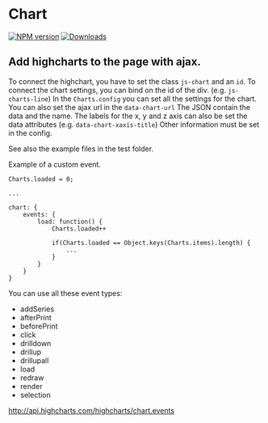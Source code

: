 # Chart

[![NPM version][npm-image]][npm-url] [![Downloads][downloads-image]][npm-stats]

## Add highcharts to the page with ajax.

To connect the highchart, you have to set the class `js-chart` and an `id`.
To connect the chart settings, you can bind on the id of the div. (e.g. `js-charts-line`)
In the `Charts.config` you can set all the settings for the chart.
You can also set the ajax url in the `data-chart-url`
The JSON contain the data and the name.
The labels for the x, y and z axis can also be set the data attributes (e.g. `data-chart-xaxis-title`)
Other information must be set in the config.

See also the example files in the test folder.


Example of a custom event.
```
Charts.loaded = 0;

...

chart: {
    events: {
        load: function() {
            Charts.loaded++

            if(Charts.loaded == Object.keys(Charts.items).length) {
                ...
            }
        }
    }
}
```

You can use all these event types:

* addSeries
* afterPrint
* beforePrint
* click
* drilldown
* drillup
* drillupall
* load
* redraw
* render
* selection

http://api.highcharts.com/highcharts/chart.events

[downloads-image]: https://img.shields.io/npm/dt/way2web-highcharts.svg
[npm-url]: https://www.npmjs.com/package/way2web-highcharts
[npm-image]: https://img.shields.io/npm/v/way2web-highcharts.svg
[npm-stats]: https://npm-stat.com/charts.html?package=way2web-highcharts
